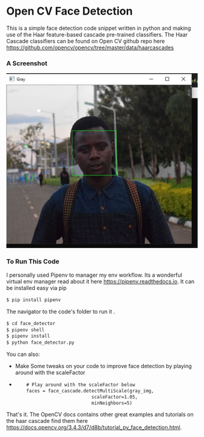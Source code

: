 # Open CV Face Detection

This is a simple face detection code snippet written in python and making use of the Haar feature-based cascade pre-trained classifiers. The Haar Cascade classifiers can be found on Open CV github repo here      https://github.com/opencv/opencv/tree/master/data/haarcascades

### A Screenshot

![Screenshot](https://github.com/ItsCosmas/face_detector/blob/master/detected.JPG) <br />

### To Run This Code

I personally used Pipenv to manager my env workflow.
Its a wonderful virtual env manager read about it here https://pipenv.readthedocs.io.
It can be installed easy via pip
```sh
$ pip install pipenv
```
The navigator to the code's folder to run it .
```sh
$ cd face_detector
$ pipenv shell
$ pipenv install
$ python face_detector.py
```

You can also:
  - Make Some tweaks on your code to improve face detection by playing around with the scaleFactor 
  -         # Play around with the scaleFactor below
            faces = face_cascade.detectMultiScale(gray_img,
                                    scaleFactor=1.05,
                                    minNeighbors=5)
That's it.
The OpenCV docs contains other great examples and tutorials on the haar cascade find them here https://docs.opencv.org/3.4.3/d7/d8b/tutorial_py_face_detection.html.
